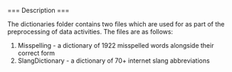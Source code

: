 === Description ===

The dictionaries folder contains two files which are used for as part of the preprocessing of data activities.
The files are as follows:
  1. Misspelling - a dictionary of 1922 misspelled words alongside their correct form
  2. SlangDictionary - a dictionary of 70+ internet slang abbreviations
